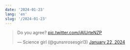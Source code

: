 ```yaml
---
date: '2024-01-23'
lang: 'en'
slug: '/2024-01-23'
---
```


<blockquote class="twitter-tweet">

<p lang="en" dir="ltr">

Do you agree? <a href="https://t.co/iAlUrteNZP">pic.twitter.com/iAlUrteNZP</a>

</p>

&mdash; Science girl (@gunsnrosesgirl3) <a href="https://twitter.com/gunsnrosesgirl3/status/1749404740100694228?ref_src=twsrc%5Etfw">January 22, 2024</a></blockquote>
